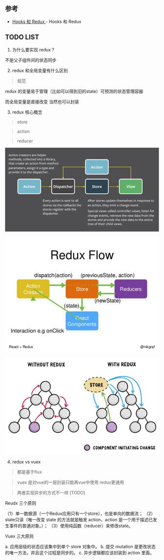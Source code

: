 


## 参考

- [Hooks 和 Redux ](https://medium.com/enjoy-life-enjoy-coding/react-redux-%E5%B0%8F%E5%AD%A9%E5%AD%90%E6%89%8D%E5%81%9A%E9%81%B8%E6%93%87-hooks-%E5%92%8C-redux-%E6%88%91%E5%85%A8%E9%83%BD%E8%A6%81-1fdd226f5d99) - Hooks 和 Redux 

## TODO LIST

1. 为什么要实现 redux ?

不是父子组件间的状态同步

2. redux 和全局变量有什么区别

> 规范

redux 的变量易于管理（比如可以得到旧的state）可预测的状态管理容器

而全局变量是直接改变 当然也可以封装


3. redux 核心概念

> store

> action

> reducer

![redux-intro](./img/redux-intro.png)

![redux-flow](./img/redux-flow.png)


![redux-advantage](./img/redux-advantage.png)

4. redux vs vuex

> 都是基于flux

> vuex 是对vue的一层封装只能再vue中使用 redux更通用

> 两者实现异步的方式不一样 [TODO]

Reudx 三个原则

（1）单一数据源（一个Redux应用只有一个store），也是单向的数据流；
（2）state只读（唯一改变 state 的方法就是触发 action，action 是一个用于描述已发生事件的普通对象。）；
（3）使用纯函数（reducer）来修改state。

Vuex 三大原则

a. 应用层级的状态应该集中到单个 store 对象中。
b. 提交 mutation 是更改状态的唯一方法，并且这个过程是同步的。
c. 异步逻辑都应该封装到 action 里面。

